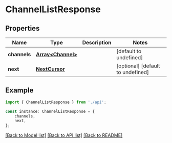 # ChannelListResponse


## Properties

Name | Type | Description | Notes
------------ | ------------- | ------------- | -------------
**channels** | [**Array&lt;Channel&gt;**](Channel.md) |  | [default to undefined]
**next** | [**NextCursor**](NextCursor.md) |  | [optional] [default to undefined]

## Example

```typescript
import { ChannelListResponse } from './api';

const instance: ChannelListResponse = {
    channels,
    next,
};
```

[[Back to Model list]](../README.md#documentation-for-models) [[Back to API list]](../README.md#documentation-for-api-endpoints) [[Back to README]](../README.md)
